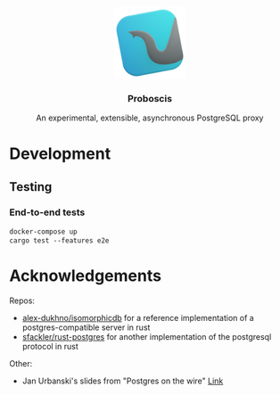 <p align="center">
  <img src="resources/icon.png" alt="Logo" width="128" height="128">

  <h3 align="center">Proboscis</h3>

  <p align="center">
    An experimental, extensible, asynchronous PostgreSQL proxy
  </p>
</p>

# Development

## Testing

### End-to-end tests

```
docker-compose up
cargo test --features e2e
```

# Acknowledgements

Repos:

- [alex-dukhno/isomorphicdb](https://github.com/alex-dukhno/isomorphicdb) for a reference implementation of a postgres-compatible server in rust
- [sfackler/rust-postgres](https://github.com/sfackler/rust-postgres) for another implementation of the postgresql protocol in rust

Other:

- Jan Urbanski's slides from "Postgres on the wire" [Link](https://www.pgcon.org/2014/schedule/attachments/330_postgres-for-the-wire.pdf)
